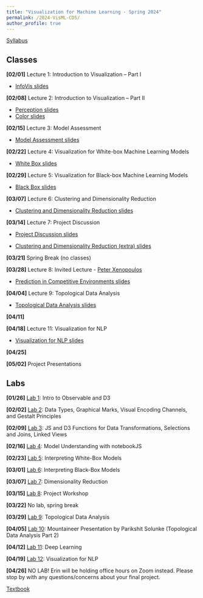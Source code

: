 ```yaml
---
title: "Visualization for Machine Learning - Spring 2024"
permalink: /2024-VisML-CDS/
author_profile: true
---
```


<!-- [Syllabus](/2024-VisML-CDS/DS-GA-3001---Spring-2024.pdf) -->

[Syllabus](/2024-VisML-CDS/syllabus)

## Classes

**[02/01]** Lecture 1: Introduction to Visualization – Part I

- [InfoVis slides](/2024-VisML-CDS/slides/infovis)

**[02/08]** Lecture 2: Introduction to Visualization – Part II

- [Perception slides](/2024-VisML-CDS/slides/perception)
- [Color slides](/2024-VisML-CDS/slides/color)

**[02/15]** Lecture 3: Model Assessment

- [Model Assessment slides](/2024-VisML-CDS/slides/model_assessment)

**[02/22]** Lecture 4: Visualization for White-box Machine Learning Models

- [White Box slides](/2024-VisML-CDS/slides/white_box)

**[02/29]** Lecture 5: Visualization for Black-box Machine Learning Models

- [Black Box slides](/2024-VisML-CDS/slides/black_box)

**[03/07]** Lecture 6:  Clustering and Dimensionality Reduction

- [Clustering and Dimensionality Reduction slides](/2024-VisML-CDS/slides/clustering-dm)

**[03/14]** Lecture 7: Project Discussion

- [Project Discussion slides](/2024-VisML-CDS/slides/project)

- [Clustering and Dimensionality Reduction (extra) slides](/2024-VisML-CDS/slides/clustering-dm2)

**[03/21]** Spring Break (no classes)

**[03/28]** Lecture 8: Invited Lecture - [Peter Xenopoulos](https://www.peterxeno.com/)

- [Prediction in Competitive Environments slides](https://docs.google.com/presentation/d/1c2HEF1pWe9MD65V1NbHk8OCeGYUSzwo0ctAnN503YCI/edit#slide=id.p)

**[04/04]** Lecture 9: Topological Data Analysis

- [Topological Data Analysis slides](/2024-VisML-CDS/slides/tda)

**[04/11]**

**[04/18]** Lecture 11: Visualization for NLP
- [Visualization for NLP slides](/2024-VisML-CDS/slides/vis4nlp)

**[04/25]**

**[05/02]** Project Presentations

## Labs

**[01/26]** [Lab 1](/2024-VisML-CDS/Labs/VisML-Lab-Week1-Recap): Intro to Observable and D3

**[02/02]** [Lab 2](/2024-VisML-CDS/Labs/VisML-Lab-Week2-recap): Data Types, Graphical Marks,  Visual Encoding Channels, and Gestalt Principles

**[02/09]** [Lab 3](/2024-VisML-CDS/Labs/VisML-Lab-Week3-recap): JS and D3 Functions for Data Transformations, Selections and Joins, Linked Views

**[02/16]** [Lab 4](/2024-VisML-CDS/Labs/VisML-Lab-Week4-recap): Model Understanding with notebookJS

**[02/23]** [Lab 5](/2024-VisML-CDS/Labs/VisML-Lab-Week5-recap): Interpreting White-Box Models

**[03/01]** [Lab 6](https://ctsilva.github.io/2024-VisML-CDS/Labs/Lab_Week_6/VisML-Lab-Week6-recap/): Interpreting Black-Box Models

**[03/07]** [Lab 7](https://ctsilva.github.io/2024-VisML-CDS/Labs/Lab_Week_7/VisML-Lab-Week7-recap/): Dimensionality Reduction

**[03/15]** [Lab 8](https://ctsilva.github.io/2024-VisML-CDS/Labs/Lab_Week_8/VisML-Lab-Week8-recap/): Project Workshop 

**[03/22]** No lab, spring break

**[03/29]** [Lab 9](https://ctsilva.github.io/2024-VisML-CDS/Labs/Lab_Week_9/VisML-Lab-Week9-recap/): Topological Data Analysis

**[04/05]** [Lab 10](https://ctsilva.github.io/2024-VisML-CDS/Labs/Lab_Week_10/VisML-Lab-Week10-recap/): Mountaineer Presentation by Parikshit Solunke (Topological Data Analysis Part 2)

**[04/12]** [Lab 11](https://ctsilva.github.io/2024-VisML-CDS/Labs/Lab_Week_11/VisML-Lab-Week11-recap/): Deep Learning 

**[04/19]** [Lab 12](https://ctsilva.github.io/2024-VisML-CDS/Labs/Lab_Week_12/VisML-Lab-Week12-recap/): Visualization for NLP 

**[04/26]** NO LAB! Erin will be holding office hours on Zoom instead. Please stop by with any questions/concerns about your final project. 

[Textbook](VisML_book/_book/intro.html)
